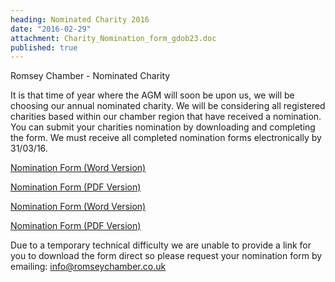 ```yaml
---
heading: Nominated Charity 2016
date: "2016-02-29"
attachment: Charity_Nomination_form_gdob23.doc
published: true
---
```








Romsey Chamber - Nominated Charity

It is that time of year where the AGM will soon be upon us, we will be choosing our annual nominated charity. We will be considering all registered charities based within our chamber region that have received a nomination. You can submit your charities nomination by downloading and completing the form. We must receive all completed nomination forms electronically by 31/03/16.

[Nomination Form (Word Version)](https://cloudinary.com/console/media_library#/dialog/raw/upload/Charity_Nomination_form_gdob23.doc)

[Nomination Form (PDF Version)](https://cloudinary.com/console/media_library#/dialog/raw/upload/Charity_Nomination_form_ikho2c.pdf)



[Nomination Form (Word Version)](https://cloudinary.com/console/media_library#/dialog/raw/upload/Charity_Nomination_form_gdob23.doc)

[Nomination Form (PDF Version)](https://cloudinary.com/console/media_library#/dialog/raw/upload/Charity_Nomination_form_ikho2c.pdf)

Due to a temporary technical difficulty we are unable to provide a link for you to download the form direct so please request your nomination form by emailing: info@romseychamber.co.uk
